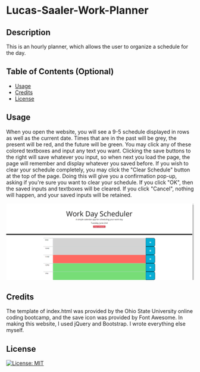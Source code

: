 # Lucas-Saaler-Work-Planner

## Description

This is an hourly planner, which allows the user to organize a schedule for the day.

## Table of Contents (Optional)

- [Usage](#usage)
- [Credits](#credits)
- [License](#license)

## Usage

When you open the website, you will see a 9-5 schedule displayed in rows as well as the current date. Times that are in the past will be grey, the present will be red, and the future will be green. You may click any of these colored textboxes and input any text you want. Clicking the save buttons to the right will save whatever you input, so when next you load the page, the page will remember and display whatever you saved before. If you wish to clear your schedule completely, you may click the "Clear Schedule" button at the top of the page. Doing this will give you a confirmation pop-up, asking if you're sure you want to clear your schedule. If you click "OK", then the saved inputs and textboxes will be cleared. If you click "Cancel", nothing will happen, and your saved inputs will be retained.

![Website Preview](assets/image/website-preview.png)

## Credits

The template of index.html was provided by the Ohio State University online coding bootcamp, and the save icon was provided by Font Awesome. In making this website, I used jQuery and Bootstrap. I wrote everything else myself.

## License

[![License: MIT](https://img.shields.io/badge/License-MIT-yellow.svg)](https://opensource.org/licenses/MIT)